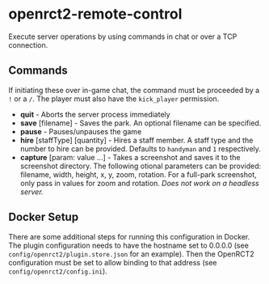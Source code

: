 # openrct2-remote-control

Execute server operations by using commands in chat or over a TCP connection.

## Commands

If initiating these over in-game chat, the command must be proceeded by a `!` or a `/`. The player must also have the `kick_player` permission.

- **quit** - Aborts the server process immediately
- **save** \[filename] - Saves the park. An optional filename can be specified.
- **pause** - Pauses/unpauses the game
- **hire** \[staffType] \[quantity] - Hires a staff member. A staff type and the number to hire can be provided. Defaults to `handyman` and `1` respectively.
- **capture** \[param: value ...] - Takes a screenshot and saves it to the screenshot directory. The following otional parameters can be provided: filename, width, height, x, y, zoom, rotation. For a full-park screenshot, only pass in values for zoom and rotation. *Does not work on a headless server.*

## Docker Setup

There are some additional steps for running this configuration in Docker. The plugin configuration needs to have the hostname set to 0.0.0.0 (see `config/openrct2/plugin.store.json` for an example). Then the OpenRCT2 configuration must be set to allow binding to that address (see `config/openrct2/config.ini`).
